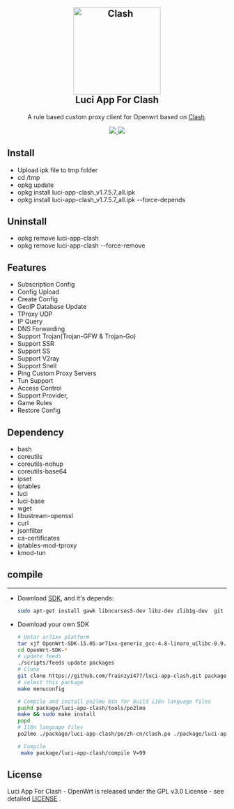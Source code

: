 <h2 align="center">
 <img src="https://cdn.jsdelivr.net/gh/Dreamacro/clash/docs/logo.png" alt="Clash" width="200">
  <br>Luci App For Clash <br>
</h2>

  <p align="center">
	A rule based custom proxy client for Openwrt based on <a href="https://github.com/Dreamacro/clash" target="_blank">Clash</a>.
  </p>
  <p align="center">
  <a target="_blank" href="https://github.com/frainzy1477/luci-app-clash/releases/tag/v1.7.5.7">
    <img src="https://img.shields.io/badge/luci%20for%20clash-v1.7.5.7-blue.svg"> 	  
  </a>
  <a href="https://github.com/frainzy1477/luci-app-clash/releases" target="_blank">
        <img src="https://img.shields.io/github/downloads/frainzy1477/luci-app-clash/total.svg?style=flat-square"/>
   </a>
  </p>

  
 ## Install
- Upload ipk file to tmp folder
- cd /tmp
- opkg update
- opkg install luci-app-clash_v1.7.5.7_all.ipk  
- opkg install luci-app-clash_v1.7.5.7_all.ipk --force-depends

 ## Uninstall
- opkg remove luci-app-clash 
- opkg remove luci-app-clash --force-remove

## Features
- Subscription Config
- Config Upload
- Create Config
- GeoIP Database Update
- TProxy UDP
- IP Query
- DNS Forwarding
- Support Trojan(Trojan-GFW & Trojan-Go)
- Support SSR
- Support SS
- Support V2ray
- Support Snell
- Ping Custom Proxy Servers
- Tun Support
- Access Control
- Support Provider,
- Game Rules 
- Restore Config

## Dependency

- bash
- coreutils
- coreutils-nohup
- coreutils-base64
- ipset
- iptables
- luci
- luci-base
- wget
- libustream-openssl 
- curl
- jsonfilter
- ca-certificates
- iptables-mod-tproxy
- kmod-tun


## compile
---

 - Download [SDK](https://wiki.openwrt.org/doc/howto/obtain.firmware.sdk), and it's depends:
   ```bash
   sudo apt-get install gawk libncurses5-dev libz-dev zlib1g-dev  git ccache
   ```
 
 - Download your own SDK

   ```bash
   # Untar ar71xx platform
   tar xjf OpenWrt-SDK-15.05-ar71xx-generic_gcc-4.8-linaro_uClibc-0.9.33.2.Linux-x86_64.tar.bz2
   cd OpenWrt-SDK-*
   # update feeds
   ./scripts/feeds update packages
   # Clone
   git clone https://github.com/frainzy1477/luci-app-clash.git package/luci-app-clash
   # select this package
   make menuconfig
   
   # Compile and install po2lmo bin for build i18n language files
   pushd package/luci-app-clash/tools/po2lmo
   make && sudo make install
   popd
   # I18n language files
   po2lmo ./package/luci-app-clash/po/zh-cn/clash.po ./package/luci-app-clash/po/zh-cn/clash.zh-cn.lmo
   
   # Compile
    make package/luci-app-clash/compile V=99
   ```
   
## License  
Luci App For Clash - OpenWrt is released under the GPL v3.0 License - see detailed [LICENSE](https://github.com/frainzy1477/luci-app-clash/blob/master/LICENSE) .



